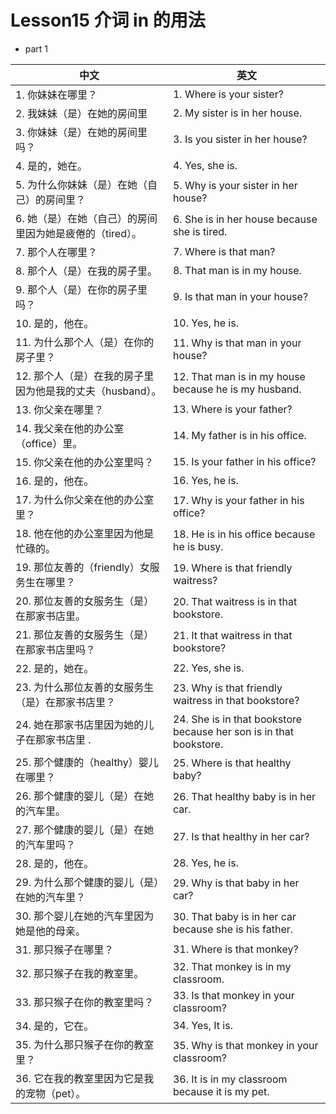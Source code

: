 # Lesson15 介词 in 的用法

- part 1

| 中文                                                      | 英文                                                               |
| --------------------------------------------------------- | ------------------------------------------------------------------ |
| 1. 你妹妹在哪里？                                         | 1. Where is your sister?                                           |
| 2. 我妹妹（是）在她的房间里                               | 2. My sister is in her house.                                      |
| 3. 你妹妹（是）在她的房间里吗？                           | 3. Is you sister in her house?                                     |
| 4. 是的，她在。                                           | 4. Yes, she is.                                                    |
| 5. 为什么你妹妹（是）在她（自己）的房间里？               | 5. Why is your sister in her house?                                |
| 6. 她（是）在她（自己）的房间里因为她是疲倦的（tired）。  | 6. She is in her house because she is tired.                       |
| 7. 那个人在哪里？                                         | 7. Where is that man?                                              |
| 8. 那个人（是）在我的房子里。                             | 8. That man is in my house.                                        |
| 9. 那个人（是）在你的房子里吗？                           | 9. Is that man in your house?                                      |
| 10. 是的，他在。                                          | 10. Yes, he is.                                                    |
| 11. 为什么那个人（是）在你的房子里？                      | 11. Why is that man in your house?                                 |
| 12. 那个人（是）在我的房子里因为他是我的丈夫（husband）。 | 12. That man is in my house because he is my husband.              |
| 13. 你父亲在哪里？                                        | 13. Where is your father?                                          |
| 14. 我父亲在他的办公室（office）里。                      | 14. My father is in his office.                                    |
| 15. 你父亲在他的办公室里吗？                              | 15. Is your father in his office?                                  |
| 16. 是的，他在。                                          | 16. Yes, he is.                                                    |
| 17. 为什么你父亲在他的办公室里？                          | 17. Why is your father in his office?                              |
| 18. 他在他的办公室里因为他是忙碌的。                      | 18. He is in his office because he is busy.                        |
| 19. 那位友善的（friendly）女服务生在哪里？                | 19. Where is that friendly waitress?                               |
| 20. 那位友善的女服务生（是）在那家书店里。                | 20. That waitress is in that bookstore.                            |
| 21. 那位友善的女服务生（是）在那家书店里吗？              | 21. It that waitress in that bookstore?                            |
| 22. 是的，她在。                                          | 22. Yes, she is.                                                   |
| 23. 为什么那位友善的女服务生（是）在那家书店里？          | 23. Why is that friendly waitress in that bookstore?               |
| 24. 她在那家书店里因为她的儿子在那家书店里 .              | 24. She is in that bookstore because her son is in that bookstore. |
| 25. 那个健康的（healthy）婴儿在哪里？                     | 25. Where is that healthy baby?                                    |
| 26. 那个健康的婴儿（是）在她的汽车里。                    | 26. That healthy baby is in her car.                               |
| 27. 那个健康的婴儿（是）在她的汽车里吗？                  | 27. Is that healthy in her car?                                    |
| 28. 是的，他在。                                          | 28. Yes, he is.                                                    |
| 29. 为什么那个健康的婴儿（是）在她的汽车里？              | 29. Why is that baby in her car?                                   |
| 30. 那个婴儿在她的汽车里因为她是他的母亲。                | 30. That baby is in her car because she is his father.             |
| 31. 那只猴子在哪里？                                      | 31. Where is that monkey?                                          |
| 32. 那只猴子在我的教室里。                                | 32. That monkey is in my classroom.                                |
| 33. 那只猴子在你的教室里吗？                              | 33. Is that monkey in your classroom?                              |
| 34. 是的，它在。                                          | 34. Yes, It is.                                                    |
| 35. 为什么那只猴子在你的教室里？                          | 35. Why is that monkey in your classroom?                          |
| 36. 它在我的教室里因为它是我的宠物（pet）。               | 36. It is in my classroom because it is my pet.                    |
